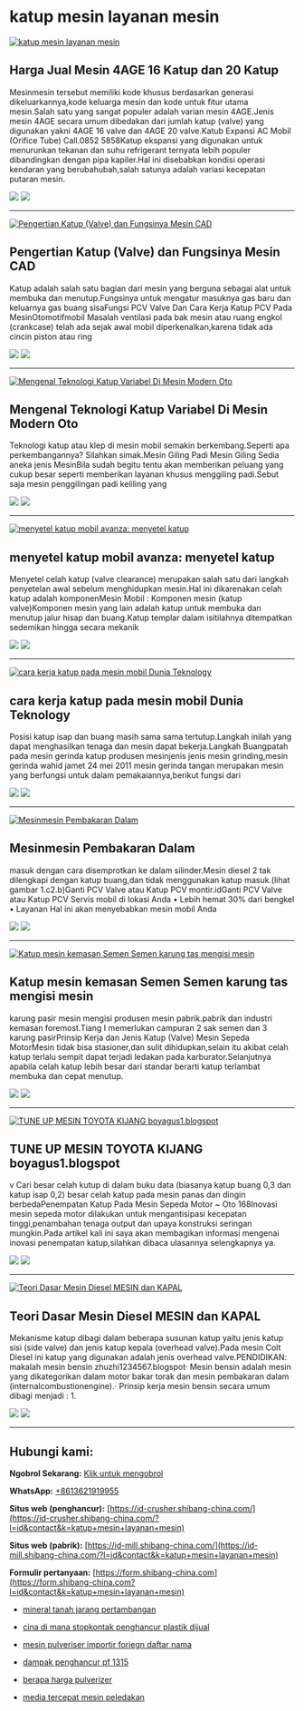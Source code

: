 # katup mesin layanan mesin

<a href="https://swt.shibang-china.com/?l=id&img&k=katup+mesin+layanan+mesin" target="_blank">![katup mesin layanan mesin](http://static.shibang-china.com/all-800x300/761.jpg)</a>

## Harga Jual Mesin 4AGE 16 Katup dan 20 Katup
Mesinmesin tersebut memiliki kode khusus berdasarkan generasi dikeluarkannya,kode keluarga mesin dan kode untuk fitur utama mesin.Salah satu yang sangat populer adalah varian mesin 4AGE.Jenis mesin 4AGE secara umum dibedakan dari jumlah katup (valve) yang digunakan yakni 4AGE 16 valve dan 4AGE 20 valve.Katub Expansi AC Mobil (Orifice Tube) Call.0852 5858Katup ekspansi yang digunakan untuk menurunkan tekanan dan suhu refrigerant ternyata lebih populer dibandingkan dengan pipa kapiler.Hal ini disebabkan kondisi operasi kendaran yang berubahubah,salah satunya adalah variasi kecepatan putaran mesin.


<a href="https://whatsapp.shibangsoft.com/WhatsApp.php" target="_blank" title="WhatsApp">![](http://static.shibang-china.com/icon/whatsapp.png)</a> <a href="https://swt.shibang-china.com/?l=id&icon&k=katup+mesin+layanan+mesin" target="_blank">![](http://static.shibang-china.com/icon/chat-id.png)</a>

---

<a href="https://swt.shibang-china.com/?l=id&img&k=katup+mesin+layanan+mesin" target="_blank">![Pengertian Katup (Valve) dan Fungsinya Mesin CAD](http://static.shibang-china.com/all-800x300/343.jpg)</a>

## Pengertian Katup (Valve) dan Fungsinya Mesin CAD
Katup adalah salah satu bagian dari mesin yang berguna sebagai alat untuk membuka dan menutup.Fungsinya untuk mengatur masuknya gas baru dan keluarnya gas buang sisaFungsi PCV Valve Dan Cara Kerja Katup PCV Pada MesinOtomotifmobil Masalah ventilasi pada bak mesin atau ruang engkol (crankcase) telah ada sejak awal mobil diperkenalkan,karena tidak ada cincin piston atau ring


<a href="https://whatsapp.shibangsoft.com/WhatsApp.php" target="_blank" title="WhatsApp">![](http://static.shibang-china.com/icon/whatsapp.png)</a> <a href="https://swt.shibang-china.com/?l=id&icon&k=katup+mesin+layanan+mesin" target="_blank">![](http://static.shibang-china.com/icon/chat-id.png)</a>

---

<a href="https://swt.shibang-china.com/?l=id&img&k=katup+mesin+layanan+mesin" target="_blank">![Mengenal Teknologi Katup Variabel Di Mesin Modern Oto](http://static.shibang-china.com/all-800x300/30.jpg)</a>

## Mengenal Teknologi Katup Variabel Di Mesin Modern Oto
Teknologi katup atau klep di mesin mobil semakin berkembang.Seperti apa perkembangannya? Silahkan simak.Mesin Giling Padi Mesin Giling Sedia aneka jenis MesinBila sudah begitu tentu akan memberikan peluang yang cukup besar seperti memberikan layanan khusus menggiling padi.Sebut saja mesin penggilingan padi keliling yang


<a href="https://whatsapp.shibangsoft.com/WhatsApp.php" target="_blank" title="WhatsApp">![](http://static.shibang-china.com/icon/whatsapp.png)</a> <a href="https://swt.shibang-china.com/?l=id&icon&k=katup+mesin+layanan+mesin" target="_blank">![](http://static.shibang-china.com/icon/chat-id.png)</a>

---

<a href="https://swt.shibang-china.com/?l=id&img&k=katup+mesin+layanan+mesin" target="_blank">![menyetel katup mobil avanza: menyetel katup](http://static.shibang-china.com/all-800x300/1454.jpg)</a>

## menyetel katup mobil avanza: menyetel katup
Menyetel celah katup (valve clearance) merupakan salah satu dari langkah penyetelan awal sebelum menghidupkan mesin.Hal ini dikarenakan celah katup adalah komponenMesin Mobil : Komponen mesin (katup valve)Komponen mesin yang lain adalah katup untuk membuka dan menutup jalur hisap dan buang.Katup templar dalam isitilahnya ditempatkan sedemikan hingga secara mekanik


<a href="https://whatsapp.shibangsoft.com/WhatsApp.php" target="_blank" title="WhatsApp">![](http://static.shibang-china.com/icon/whatsapp.png)</a> <a href="https://swt.shibang-china.com/?l=id&icon&k=katup+mesin+layanan+mesin" target="_blank">![](http://static.shibang-china.com/icon/chat-id.png)</a>

---

<a href="https://swt.shibang-china.com/?l=id&img&k=katup+mesin+layanan+mesin" target="_blank">![cara kerja katup pada mesin mobil Dunia Teknology](http://static.shibang-china.com/all-800x300/1243.jpg)</a>

## cara kerja katup pada mesin mobil Dunia Teknology
Posisi katup isap dan buang masih sama sama tertutup.Langkah inilah yang dapat menghasilkan tenaga dan mesin dapat bekerja.Langkah Buangpatah pada mesin gerinda katup produsen mesinjenis jenis mesin grinding,mesin gerinda wahid jamet 24 mei 2011 mesin gerinda tangan merupakan mesin yang berfungsi untuk dalam pemakaiannya,berikut fungsi dari


<a href="https://whatsapp.shibangsoft.com/WhatsApp.php" target="_blank" title="WhatsApp">![](http://static.shibang-china.com/icon/whatsapp.png)</a> <a href="https://swt.shibang-china.com/?l=id&icon&k=katup+mesin+layanan+mesin" target="_blank">![](http://static.shibang-china.com/icon/chat-id.png)</a>

---

<a href="https://swt.shibang-china.com/?l=id&img&k=katup+mesin+layanan+mesin" target="_blank">![Mesinmesin Pembakaran Dalam](http://static.shibang-china.com/all-800x300/976.jpg)</a>

## Mesinmesin Pembakaran Dalam
masuk dengan cara disemprotkan ke dalam silinder.Mesin diesel 2 tak dilengkapi dengan katup buang,dan tidak menggunakan katup masuk.(lihat gambar 1.c2.b)Ganti PCV Valve atau Katup PCV montir.idGanti PCV Valve atau Katup PCV Servis mobil di lokasi Anda • Lebih hemat 30% dari bengkel • Layanan Hal ini akan menyebabkan mesin mobil Anda


<a href="https://whatsapp.shibangsoft.com/WhatsApp.php" target="_blank" title="WhatsApp">![](http://static.shibang-china.com/icon/whatsapp.png)</a> <a href="https://swt.shibang-china.com/?l=id&icon&k=katup+mesin+layanan+mesin" target="_blank">![](http://static.shibang-china.com/icon/chat-id.png)</a>

---

<a href="https://swt.shibang-china.com/?l=id&img&k=katup+mesin+layanan+mesin" target="_blank">![Katup mesin kemasan Semen Semen karung tas mengisi mesin](http://static.shibang-china.com/all-800x300/1347.jpg)</a>

## Katup mesin kemasan Semen Semen karung tas mengisi mesin
karung pasir mesin mengisi produsen mesin pabrik.pabrik dan industri kemasan foremost.Tiang I memerlukan campuran 2 sak semen dan 3 karung pasirPrinsip Kerja dan Jenis Katup (Valve) Mesin Sepeda MotorMesin tidak bisa stasioner,dan sulit dihidupkan,selain itu akibat celah katup terlalu sempit dapat terjadi ledakan pada karburator.Selanjutnya apabila celah katup lebih besar dari standar berarti katup terlambat membuka dan cepat menutup.


<a href="https://whatsapp.shibangsoft.com/WhatsApp.php" target="_blank" title="WhatsApp">![](http://static.shibang-china.com/icon/whatsapp.png)</a> <a href="https://swt.shibang-china.com/?l=id&icon&k=katup+mesin+layanan+mesin" target="_blank">![](http://static.shibang-china.com/icon/chat-id.png)</a>

---

<a href="https://swt.shibang-china.com/?l=id&img&k=katup+mesin+layanan+mesin" target="_blank">![TUNE UP MESIN TOYOTA KIJANG boyagus1.blogspot](http://static.shibang-china.com/all-800x300/81.jpg)</a>

## TUNE UP MESIN TOYOTA KIJANG boyagus1.blogspot
v Cari besar celah kutup di dalam buku data (biasanya katup buang 0,3 dan katup isap 0,2) besar celah katup pada mesin panas dan dingin berbedaPenempatan Katup Pada Mesin Sepeda Motor ~ Oto 168Inovasi mesin sepeda motor dilakukan untuk mengantisipasi kecepatan tinggi,penambahan tenaga output dan upaya konstruksi seringan mungkin.Pada artikel kali ini saya akan membagikan informasi mengenai inovasi penempatan katup,silahkan dibaca ulasannya selengkapnya ya.


<a href="https://whatsapp.shibangsoft.com/WhatsApp.php" target="_blank" title="WhatsApp">![](http://static.shibang-china.com/icon/whatsapp.png)</a> <a href="https://swt.shibang-china.com/?l=id&icon&k=katup+mesin+layanan+mesin" target="_blank">![](http://static.shibang-china.com/icon/chat-id.png)</a>

---

<a href="https://swt.shibang-china.com/?l=id&img&k=katup+mesin+layanan+mesin" target="_blank">![Teori Dasar Mesin Diesel MESIN dan KAPAL](http://static.shibang-china.com/all-800x300/1481.jpg)</a>

## Teori Dasar Mesin Diesel MESIN dan KAPAL
Mekanisme katup dibagi dalam beberapa susunan katup yaitu jenis katup sisi (side valve) dan jenis katup kepala (overhead valve).Pada mesin Colt Diesel ini katup yang digunakan adalah jenis overhead valve.PENDIDIKAN: makalah mesin bensin zhuzhi1234567.blogspot· Mesin bensin adalah mesin yang dikategorikan dalam motor bakar torak dan mesin pembakaran dalam (internalcombustionengine).· Prinsip kerja mesin bensin secara umum dibagi menjadi : 1.


<a href="https://whatsapp.shibangsoft.com/WhatsApp.php" target="_blank" title="WhatsApp">![](http://static.shibang-china.com/icon/whatsapp.png)</a> <a href="https://swt.shibang-china.com/?l=id&icon&k=katup+mesin+layanan+mesin" target="_blank">![](http://static.shibang-china.com/icon/chat-id.png)</a>

---
## Hubungi kami:

**Ngobrol Sekarang:** [Klik untuk mengobrol](https://swt.shibang-china.com?l=id&contact&k=katup+mesin+layanan+mesin)

**WhatsApp:**  [+8613621919955](https://whatsapp.shibangsoft.com/WhatsApp.php)

**Situs web (penghancur):** [https://id-crusher.shibang-china.com/](https://id-crusher.shibang-china.com/?l=id&contact&k=katup+mesin+layanan+mesin)

**Situs web (pabrik):** [https://id-mill.shibang-china.com/](https://id-mill.shibang-china.com/?l=id&contact&k=katup+mesin+layanan+mesin)

**Formulir pertanyaan:** [https://form.shibang-china.com](https://form.shibang-china.com?l=id&contact&k=katup+mesin+layanan+mesin)

* [mineral tanah jarang pertambangan](../37/mineral%20tanah%20jarang%20pertambangan.md)

* [cina di mana stopkontak penghancur plastik dijual](../34/cina%20di%20mana%20stopkontak%20penghancur%20plastik%20dijual.md)

* [mesin pulveriser importir foriegn daftar nama](../32/mesin%20pulveriser%20importir%20foriegn%20daftar%20nama.md)

* [dampak penghancur pf 1315](../34/dampak%20penghancur%20pf%201315.md)

* [berapa harga pulverizer](../32/berapa%20harga%20pulverizer.md)

* [media tercepat mesin peledakan](../39/media%20tercepat%20mesin%20peledakan.md)